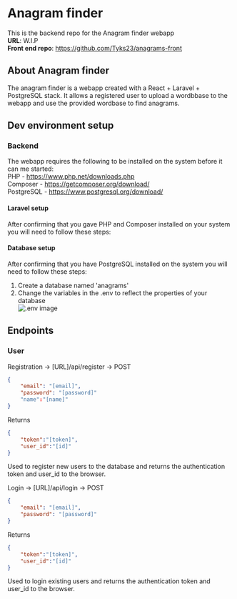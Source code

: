 # Anagram finder

This is the backend repo for the Anagram finder webapp  
**URL**: W.I.P  
**Front end repo**: https://github.com/Tyks23/anagrams-front  

## About Anagram finder

The anagram finder is a webapp created with a React + Laravel + PostgreSQL stack. It allows a registered user to upload a wordbbase to the webapp and use the provided wordbase to find anagrams.

## Dev environment setup

### Backend 

The webapp requires the following to be installed on the system before it can me started:  
PHP - https://www.php.net/downloads.php  
Composer - https://getcomposer.org/download/  
PostgreSQL - https://www.postgresql.org/download/  


#### Laravel setup
After confirming that you gave PHP and Composer installed on your system you will need to follow these steps:  


#### Database setup

After confirming that you have PostgreSQL installed on the system you will need to follow these steps:  
1) Create a database named 'anagrams'  
2) Change the variables in the .env to reflect the properties of your database  
![.env image](https://i.imgur.com/eca34Tt.png)

## Endpoints
### User
Registration -> [URL]/api/register -> POST
```json
{
    "email": "[email]", 
    "password": "[password]" 
    "name":"[name]"
}
```  
Returns  
```json
{
    "token":"[token]",
    "user_id":"[id]"
}
```  
Used to register new users to the database and returns the authentication token and user_id to the browser.  
  
Login -> [URL]/api/login -> POST
```json
{
    "email": "[email]", 
    "password": "[password]"
}
```  
Returns  
```json
{
    "token":"[token]",
    "user_id":"[id]"
}
```  
Used to login existing users and returns the authentication token and user_id to the browser.  
  



